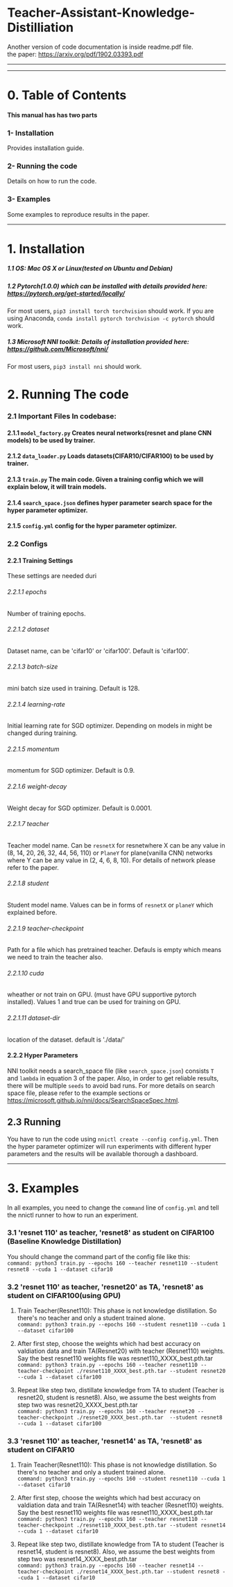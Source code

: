 # Teacher-Assistant-Knowledge-Distilliation

Another version of code documentation is inside readme.pdf file.    
the paper: https://arxiv.org/pdf/1902.03393.pdf

----------------
----------------

# 0. Table of Contents
#### This manual has has two parts
### 1- Installation
Provides installation guide.
### 2- Running the code
Details on how to run the code.
### 3- Examples
Some examples to reproduce results in the paper.

----------------
# 1. Installation
##### 1.1 OS: Mac OS X or Linux(tested on Ubuntu and Debian)
##### 1.2 Pytorch(1.0.0) which can be installed with details provided here: https://pytorch.org/get-started/locally/
For most users, ```pip3 install torch torchvision``` should work.
If you are using Anaconda, ```conda install pytorch torchvision -c pytorch``` should work. 
##### 1.3 Microsoft NNI toolkit: Details of installation provided here: https://github.com/Microsoft/nni/
For most users, ```pip3 install nni``` should work.


# 2. Running The code
### 2.1 Important Files In codebase: 
#### 2.1.1 `model_factory.py` Creates neural networks(resnet and plane CNN models)  to be used by trainer.
#### 2.1.2 `data_loader.py` Loads datasets(CIFAR10/CIFAR100) to be used by trainer.
#### 2.1.3 `train.py` The main code. Given a training config which we will explain below, it will train models.
#### 2.1.4 `search_space.json` defines hyper parameter search space for the hyper parameter optimizer.
#### 2.1.5 `config.yml` config for the hyper parameter optimizer.

### 2.2 Configs
#### 2.2.1 Training Settings
These settings are needed duri
###### 2.2.1.1 epochs
Number of training epochs.
###### 2.2.1.2 dataset
Dataset name, can be 'cifar10' or 'cifar100'. Default is 'cifar100'.
###### 2.2.1.3 batch-size
mini batch size used in training. Default is 128.
###### 2.2.1.4 learning-rate
Initial learning rate for SGD optimizer. Depending on models in might be changed during training.
###### 2.2.1.5 momentum
momentum for SGD optimizer. Default is 0.9.
###### 2.2.1.6 weight-decay
Weight decay for SGD optimizer. Default is 0.0001.
###### 2.2.1.7 teacher
Teacher model name.
Can be `resnetX` for resnetwhere X can be any value in (8, 14, 20, 26, 32, 44, 56, 110)
or `PlaneY` for plane(vanilla CNN) networks where Y can be any value in (2, 4, 6, 8, 10). For details of network please refer to the paper.
###### 2.2.1.8 student
Student model name.
Values can be in forms of `resnetX` or `planeY` which explained before.
###### 2.2.1.9 teacher-checkpoint
Path for a file which has pretrained teacher. Defauls is empty which means we need to train the teacher also.
###### 2.2.1.10 cuda
wheather or not train on GPU. (must have GPU supportive pytorch installed). Values 1 and true can be used for training on GPU.
###### 2.2.1.11 dataset-dir
location of the dataset. default is './data/'

#### 2.2.2 Hyper Parameters 
NNI toolkit needs a search_space file (like `search_space.json`) consists `T` and `lambda` in equation 3 of the paper. Also, in order to get reliable results, there will be multiple `seeds` to avoid bad runs. For more details on search space file, please refer to the example sections or https://microsoft.github.io/nni/docs/SearchSpaceSpec.html. 

## 2.3 Running
You have to run the code using `nnictl create --config config.yml`. Then the hyper parameter optimizer will run experiments with different hyper parameters and the results will be available thorough a dashboard.

------

# 3. Examples
In all examples, you need to change the `command` line of `config.yml` and tell the nnictl runner to how to run an experiment.


### 3.1 'resnet 110' as teacher, 'resnet8' as student  on CIFAR100 (Baseline Knowledge Distillation)
You should change the command part of the config file like this:   
`command: python3 train.py --epochs 160 --teacher resnet110 --student resnet8 --cuda 1 --dataset cifar10`

### 3.2 'resnet 110' as teacher, 'resnet20' as TA, 'resnet8' as student  on CIFAR100(using GPU)
1. Train Teacher(Resnet110): This phase is not knowledge distillation. So there's no teacher and only a student trained alone.   
`command: python3 train.py --epochs 160 --student resnet110 --cuda 1 --dataset cifar100`

2. After first step, choose the weights which had best accuracy on valdiation data and train TA(Resnet20) with teacher (Resnet110) weights. Say the best resnet110 weights file was resnet110_XXXX_best.pth.tar   
`command: python3 train.py --epochs 160 --teacher resnet110 --teacher-checkpoint ./resnet110_XXXX_best.pth.tar --student resnet20 --cuda 1 --dataset cifar100`

3. Repeat like step two, distillate knowledge from TA to student (Teacher is resnet20, student is resnet8). Also, we assume the best weights from step two was resnet20_XXXX_best.pth.tar       
`command: python3 train.py --epochs 160 --teacher resnet20 --teacher-checkpoint ./resnet20_XXXX_best.pth.tar  --student resnet8 --cuda 1 --dataset cifar100`



### 3.3 'resnet 110' as teacher, 'resnet14' as TA, 'resnet8' as student  on CIFAR10
1. Train Teacher(Resnet110): This phase is not knowledge distillation. So there's no teacher and only a student trained alone.   
`command: python3 train.py --epochs 160 --student resnet110 --cuda 1 --dataset cifar10`

2. After first step, choose the weights which had best accuracy on valdiation data and train TA(Resnet14) with teacher (Resnet110) weights. Say the best resnet110 weights file was resnet110_XXXX_best.pth.tar
`command: python3 train.py --epochs 160 --teacher resnet110 --teacher-checkpoint ./resnet110_XXXX_best.pth.tar --student resnet14 --cuda 1 --dataset cifar10`

3. Repeat like step two, distillate knowledge from TA to student (Teacher is resnet14, student is resnet8). Also, we assume the best weights from step two was resnet14_XXXX_best.pth.tar     
`command: python3 train.py --epochs 160 --teacher resnet14 --teacher-checkpoint ./resnet14_XXXX_best.pth.tar --student resnet8 --cuda 1 --dataset cifar10`
